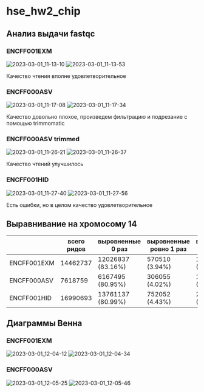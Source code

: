 # hse_hw2_chip
## Анализ выдачи fastqc
### ENCFF001EXM
![2023-03-01_11-13-10](https://user-images.githubusercontent.com/87602071/222082022-8e22cc97-a7e7-466a-9ff2-60971bc97d78.png)
![2023-03-01_11-13-53](https://user-images.githubusercontent.com/87602071/222082033-eec38f70-e642-4abe-ba21-855c2af3a635.png)

Качество чтения вполне удовлетворительное
### ENCFF000ASV
![2023-03-01_11-17-08](https://user-images.githubusercontent.com/87602071/222082908-31d9af17-569b-464b-a403-99526980b065.png)
![2023-03-01_11-17-34](https://user-images.githubusercontent.com/87602071/222082915-e3e3b40b-439b-4f32-a1cf-32a36d6c820a.png)

Качество довольно плохое, произведем фильтрацию и подрезание c помощью trimmomatic
### ENCFF000ASV trimmed
![2023-03-01_11-26-21](https://user-images.githubusercontent.com/87602071/222084685-248c3c08-bf15-4799-a8fe-68179e189f8c.png)
![2023-03-01_11-26-37](https://user-images.githubusercontent.com/87602071/222084693-3179762a-d172-4f53-8705-5f303e11445d.png)

Качество чтений улучшилось
### ENCFF001HID
![2023-03-01_11-27-40](https://user-images.githubusercontent.com/87602071/222084967-c5171015-6d9a-4214-b9b8-7a6ed8a84929.png)
![2023-03-01_11-27-56](https://user-images.githubusercontent.com/87602071/222084977-f9637cff-afaa-49d8-ac96-a9939770621e.png)

Есть ошибки, но в целом качество удовлетворительное
## Выравнивание на хромосому 14

|                       |**всего ридов**|**выровненные 0 раз**|**выровненные ровно 1 раз**|**выровненные более 1 раза**|
|-----------------------|---------------|---------------------|---------------------------|----------------------------|
|ENCFF001EXM            |   14462737    |  12026837 (83.16%)  |      570510 (3.94%)      |       1865390 (12.90%)     |
|ENCFF000ASV            |   7618759     |  6167495 (80.95%)  |      306055 (4.02%)      |      1145209 (15.03%)     |
|ENCFF001HID            |   16990693    |  13761137 (80.99%)  |      752052 (4.43%)      |       2477504 (14.58%)     |
## Диаграммы Венна
### ENCFF001EXM
![2023-03-01_12-04-12](https://user-images.githubusercontent.com/87602071/222093124-64137799-0c6a-428c-85ec-039365eef64e.png)
![2023-03-01_12-04-34](https://user-images.githubusercontent.com/87602071/222093130-915a10b0-f368-4563-be7e-6861800d6693.png)
### ENCFF000ASV
![2023-03-01_12-05-25](https://user-images.githubusercontent.com/87602071/222093373-f766e11b-eb48-409c-887a-a7d747247057.png)
![2023-03-01_12-05-46](https://user-images.githubusercontent.com/87602071/222093391-d1be578d-2442-4fc5-b280-a53ef7d43a1e.png)
